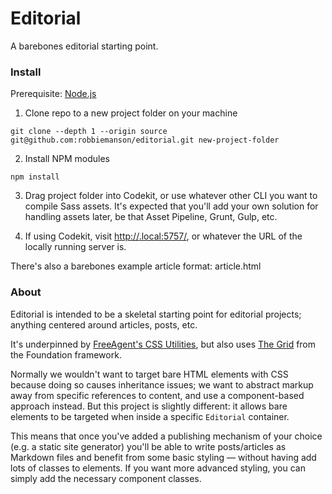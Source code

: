 # Editorial
A barebones editorial starting point.

### Install
Prerequisite: [Node.js][1]

1. Clone repo to a new project folder on your machine
```
git clone --depth 1 --origin source git@github.com:robbiemanson/editorial.git new-project-folder
```

2. Install NPM modules
```
npm install
```

3. Drag project folder into Codekit, or use whatever other CLI you want to
compile Sass assets. It's expected that you'll add your own solution for
handling assets later, be that Asset Pipeline, Grunt, Gulp, etc.

4. If using Codekit, visit [http://<yourmachinename>.local:5757/][2],
or whatever the URL of the locally running server is.

There's also a barebones example article format: article.html

### About
Editorial is intended to be a skeletal starting point for editorial projects;
anything centered around articles, posts, etc.

It's underpinned by [FreeAgent's CSS Utilities][3], but also uses [The Grid][4] from
the Foundation framework.

Normally we wouldn't want to target bare HTML elements with CSS because doing so
causes inheritance issues; we want to abstract markup away from specific
references to content, and use a component-based approach instead. But this
project is slightly different: it allows bare elements to be targeted when inside
a specific `Editorial` container.

This means that once you've added a publishing mechanism of your choice (e.g. a
  static site generator) you'll be able to write posts/articles as Markdown
  files and benefit from some basic styling — without having add lots of
  classes to elements. If you want more advanced styling, you can simply add the
  necessary component classes.

[1]: http://nodejs.org/download/
[2]: http://<yourmachinename>.local:5757/
[3]: https://github.com/fac/fa-css-utilities
[4]: http://foundation.zurb.com/grid.html
